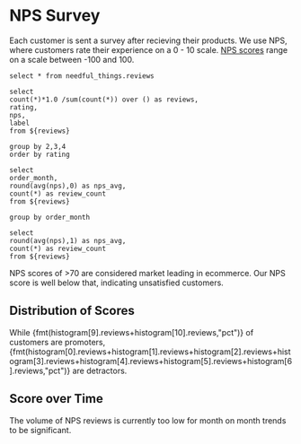 # NPS Survey

Each customer is sent a survey after recieving their products. We use NPS, where customers rate their experience on a 0 - 10 scale. [NPS scores](https://delighted.com/nps-calculator) range on a scale between -100 and 100.


```reviews
select * from needful_things.reviews

```

```histogram
select 
count(*)*1.0 /sum(count(*)) over () as reviews,
rating,
nps,
label
from ${reviews}

group by 2,3,4
order by rating
```



```nps_over_time
select 
order_month,
round(avg(nps),0) as nps_avg,
count(*) as review_count
from ${reviews}

group by order_month
```

```nps_to_date
select 
round(avg(nps),1) as nps_avg,
count(*) as review_count
from ${reviews}
```

<BigValue data={nps_to_date} value=nps_avg title="NPS Average to date"/>

NPS scores of >70 are considered market leading in ecommerce. Our NPS score is well below that, indicating unsatisfied customers.

## Distribution of Scores

While 
{fmt(histogram[9].reviews+histogram[10].reviews,"pct")} of customers are promoters, 
{fmt(histogram[0].reviews+histogram[1].reviews+histogram[2].reviews+histogram[3].reviews+histogram[4].reviews+histogram[5].reviews+histogram[6].reviews,"pct")} are detractors.


<BarChart 
    data={histogram} 
    title='NPS review score distribution'
    x=rating
    y=reviews
    yFmt=pct
    series=label
    labels=true
    labelPosition=outside
    stackTotalLabel=false
    yGridlines=false
    yAxisLabels=false
/>

## Score over Time

The volume of NPS reviews is currently too low for month on month trends to be significant.

<Chart 
    data={nps_over_time}
    title='Average NPS Score and # of Reviews (2019 - 2022)'
    subtitle='#,#' >
    <Line y=nps_avg/>
    <Bar y=review_count/>
</Chart>




<style>
    table {
        width: 100%;
        padding-bottom: 20px;
        
    }
    th {
        font-size: 32px;
    }
</style>


